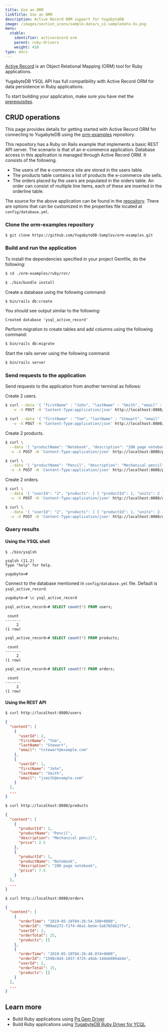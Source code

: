 ```yaml
---
title: Use an ORM
linkTitle: Use an ORM
description: Active Record ORM support for YugabyteDB
image: /images/section_icons/sample-data/s_s1-sampledata-3x.png
menu:
  stable:
    identifier: activerecord-orm
    parent: ruby-drivers
    weight: 410
type: docs
---
```


[Active Record](https://guides.rubyonrails.org/active_record_basics.html) is an Object Relational Mapping (ORM) tool for Ruby applications.

YugabyteDB YSQL API has full compatibility with Active Record ORM for data persistence in Ruby applications.

To start building your application, make sure you have met the [prerequisites](../#prerequisites).

## CRUD operations

This page provides details for getting started with Active Record ORM for connecting to YugabyteDB using the [orm-examples](https://github.com/YugabyteDB-Samples/orm-examples.git) repository.

This repository has a Ruby on Rails example that implements a basic REST API server. The scenario is that of an e-commerce application. Database access in this application is managed through Active Record ORM. It consists of the following.

- The users of the e-commerce site are stored in the users table.
- The products table contains a list of products the e-commerce site sells.
- The orders placed by the users are populated in the orders table. An order can consist of multiple line items, each of these are inserted in the orderline table.

The source for the above application can be found in the [repository](https://github.com/yugabyte/orm-examples/tree/master/ruby/ror). There are options that can be customized in the properties file located at `config/database.yml`.

### Clone the orm-examples repository

```sh
$ git clone https://github.com/YugabyteDB-Samples/orm-examples.git
```

### Build and run the application

To install the dependencies specified in your project Gemfile, do the following:

```sh
$ cd ./orm-examples/ruby/ror/
```

```sh
$ ./bin/bundle install
```

Create a database using the following command:

```sh
$ bin/rails db:create
```

You should see output similar to the following:

```output
Created database 'ysql_active_record'
```

Perform migration to create tables and add columns using the following command:

```sh
$ bin/rails db:migrate
```

Start the rails server using the following command:

```sh
$ bin/rails server
```

### Send requests to the application

Send requests to the application from another terminal as follows:

Create 2 users.

```sh
$ curl --data '{ "firstName" : "John", "lastName" : "Smith", "email" : "jsmith@example.com" }' \
   -v -X POST -H 'Content-Type:application/json' http://localhost:8080/users
```

```sh
$ curl --data '{ "firstName" : "Tom", "lastName" : "Stewart", "email" : "tstewart@example.com" }' \
   -v -X POST -H 'Content-Type:application/json' http://localhost:8080/users
```

Create 2 products.

```sh
$ curl \
  --data '{ "productName": "Notebook", "description": "200 page notebook", "price": 7.50 }' \
  -v -X POST -H 'Content-Type:application/json' http://localhost:8080/products
```

```sh
$ curl \
  --data '{ "productName": "Pencil", "description": "Mechanical pencil", "price": 2.50 }' \
  -v -X POST -H 'Content-Type:application/json' http://localhost:8080/products
```

Create 2 orders.

```sh
$ curl \
  --data '{ "userId": "2", "products": [ { "productId": 1, "units": 2 } ] }' \
  -v -X POST -H 'Content-Type:application/json' http://localhost:8080/orders
```

```sh
$ curl \
  --data '{ "userId": "2", "products": [ { "productId": 1, "units": 2 }, { "productId": 2, "units": 4 } ] }' \
  -v -X POST -H 'Content-Type:application/json' http://localhost:8080/orders
```

### Query results

#### Using the YSQL shell

```sh
$ ./bin/ysqlsh
```

```output
ysqlsh (11.2)
Type "help" for help.

yugabyte=#
```

Connect to the database mentioned in `config/database.yml` file. Default is `ysql_active_record`.

```sql
yugabyte=# \c ysql_active_record
```

```sql
ysql_active_record=# SELECT count(*) FROM users;
```

```output
 count
-------
     2
(1 row)
```

```sql
ysql_active_record=# SELECT count(*) FROM products;
```

```output
 count
-------
     2
(1 row)
```

```sql
ysql_active_record=# SELECT count(*) FROM orders;
```

```output
 count
-------
     2
(1 row)
```

#### Using the REST API

```sh
$ curl http://localhost:8080/users
```

```output.json
{
  "content": [
    {
      "userId": 2,
      "firstName": "Tom",
      "lastName": "Stewart",
      "email": "tstewart@example.com"
    },
    {
      "userId": 1,
      "firstName": "John",
      "lastName": "Smith",
      "email": "jsmith@example.com"
    }
  ],
  ...
}
```

```sh
$ curl http://localhost:8080/products
```

```output.json
{
  "content": [
    {
      "productId": 2,
      "productName": "Pencil",
      "description": "Mechanical pencil",
      "price": 2.5
    },
    {
      "productId": 1,
      "productName": "Notebook",
      "description": "200 page notebook",
      "price": 7.5
    }
  ],
  ...
}
```

```sh
$ curl http://localhost:8080/orders
```

```output.json
{
  "content": [
    {
      "orderTime": "2019-05-10T04:26:54.590+0000",
      "orderId": "999ae272-f2f4-46a1-bede-5ab765bb27fe",
      "userId": 2,
      "orderTotal": 25,
      "products": []
    },
    {
      "orderTime": "2019-05-10T04:26:48.074+0000",
      "orderId": "1598c8d4-1857-4725-a9ab-14deb089ab4e",
      "userId": 2,
      "orderTotal": 15,
      "products": []
    }
  ],
  ...
}
```

## Learn more

- Build Ruby applications using [Pg Gem Driver](../ysql-pg/)
- Build Ruby applications using [YugabyteDB Ruby Driver for YCQL](../ycql/)